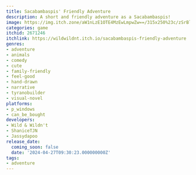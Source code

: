```yaml
---
title: Sacabambaspis' Friendly Adventure
description: A short and friendly adventure as a Sacabambaspis!
image: https://img.itch.zone/aW1nLzE1OTE4MzEwLmpwZw==/315x250%23c/zSrBlB.jpg
categories: game
itchid: 2671246
itchlink: https://wildwildnt.itch.io/sacabambaspis-friendly-adventure
genres:
- adventure
- animals
- comedy
- cute
- family-friendly
- feel-good
- hand-drawn
- narrative
- tyranobuilder
- visual-novel
platforms:
- p_windows
- can_be_bought
developers:
- Wild & Wildn't
- ShaniceTJN
- Jassydapoo
release_date:
  coming_soon: false
  date: '2024-04-27T09:30:23.000000000Z'
tags:
- adventure
---
```

